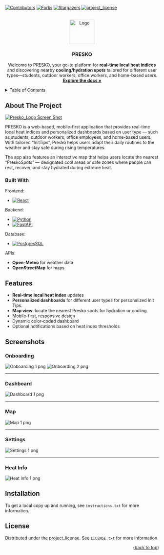 <a id="readme-top"></a>

[![Contributors][contributors-shield]][contributors-url]
[![Forks][forks-shield]][forks-url]
[![Stargazers][stars-shield]][stars-url]
[![project_license][license-shield]][license-url]

<!-- PROJECT LOGO -->
<br />
<div align="center">
  <a href="(https://github.com/neophiles/KlimaTech">
    <img src="frontend/public/logo/presko-logo.png" alt="Logo" width="80" height="auto">
  </a>

<h3 align="center">PRESKO</h3>

  <p align="center">
    Welcome to PRESKO, your go-to platform for <b>real-time local heat indices</b> and discovering nearby <b>cooling/hydration spots</b> tailored for different user types—students, outdoor workers, office workers, and home-based users.
    <br />
    <a href="https://github.com/neophiles/KlimaTech"><strong>Explore the docs »</strong></a>
    <br />
</div>



<!-- TABLE OF CONTENTS -->
<details>
  <summary>Table of Contents</summary>
  <ol>
    <li>
      <a href="#about-the-project">About The Project</a>
      <ul>
        <li><a href="#built-with">Built With</a></li>
      </ul>
    </li>
    <li><a href="#features">Features</a></li>
    <li><a href="#screenshots">Screenshots</a></li>
    <li><a href="#installation">Installation</a></li>
    <li><a href="#license">License</a></li>
    <li><a href="#contact">Contact</a></li>
    <li><a href="#acknowledgments">Acknowledgments</a></li>
  </ol>
</details>


<!-- ABOUT THE PROJECT -->
## About The Project

[![Presko_Logo Screen Shot][Presko-screenshot]](https://github.com/neophiles/KlimaTech/blob/main/frontend/public/logo/name_logo.png)

PRESKO is a web-based, mobile-first application that provides real-time local heat indices and personalized dashboards based on user type — such as students, outdoor workers, office employees, and home-based users.
With tailored “InitTips”, Presko helps users adapt their daily routines to the weather and stay safe during rising temperatures.

The app also features an interactive map that helps users locate the nearest “PreskoSpots” — designated cool areas or safe zones where people can rest, recover, and stay hydrated during extreme heat.


### Built With

Frontend:
- [![React][React.js]][React-url]

Backend:
- [![Python][Python]][Python-url]
- [![FastAPI][FastAPI]][FastAPI-url]

Database:
- [![PostgresSQL][Postgres]][Postgres-url]

APIs:
- **Open-Meteo** for weather data
- **OpenStreetMap** for maps


<!-- FEATURES -->

## Features
- **Real-time local heat index** updates
- **Personalized dashboards** for different user types for personalized Init Tips.
- **Map view**: locate the nearest Presko spots for hydration or cooling
- Mobile-first, responsive design
- Dynamic color-coded dashboard 
- Optional notifications based on heat index thresholds


<!-- SCREENSHOTS -->
## Screenshots

<div>
  <h3>Onboarding</h3>
  <span><img src="demo_screenshots/Onboarding1.png" alt="Onboarding 1 png"> 
  <img src="demo_screenshots/Onboarding2.png" alt="Onboarding 2 png"> </span>
  <hr>
  <h3>Dashboard</h3>
  <img src="demo_screenshots/Dashboard1.png" alt="Dashboard 1 png">
  <hr>
  <h3>Map</h3>
  <img src="demo_screenshots/Map1.png" alt="Map 1 png">
  <hr>
  <h3>Settings</h3>
  <img src="demo_screenshots/Settings1.png" alt="Settings 1 png">
  <hr>
  <h3>Heat Info</h3>
  <img src="demo_screenshots/HeatInfo1.png" alt="Heat Info 1 png">
</div>

<!-- INSTALLATION -->
## Installation

To get a local copy up and running, see `instructions.txt` for more information.

<!-- LICENSE -->
## License

Distributed under the project_license. See `LICENSE.txt` for more information.

<p align="right">(<a href="#readme-top">back to top</a>)</p>





<!-- MARKDOWN LINKS & IMAGES -->
<!-- https://www.markdownguide.org/basic-syntax/#reference-style-links -->
[contributors-shield]: https://img.shields.io/github/contributors/neophiles/KlimaTech.svg?style=for-the-badge
[contributors-url]: https://github.com/neophiles/KlimaTech/graphs/contributors
[forks-shield]: https://img.shields.io/github/forks/neophiles/KlimaTech.svg?style=for-the-badge
[forks-url]: https://github.com/neophiles/KlimaTech/network/members
[stars-shield]: https://img.shields.io/github/stars/neophiles/KlimaTech.svg?style=for-the-badge
[stars-url]: https://github.com/neophiles/KlimaTech/stargazers
[license-shield]: https://img.shields.io/github/license/neophiles/KlimaTech.svg?style=for-the-badge
[license-url]: https://github.com/neophiles/KlimaTech/blob/main/LICENSE.txt
[Presko-screenshot]: frontend/public/logo/name_logo.png
<!-- Shields.io badges-->
[React.js]: https://img.shields.io/badge/React-20232A?style=for-the-badge&logo=react&logoColor=61DAFB
[React-url]: https://reactjs.org/
[Postgres]: https://img.shields.io/badge/Postgres-%23316192.svg?logo=postgresql&logoColor=white
[Postgres-url]: https://www.postgresql.org
[FastAPI]: https://img.shields.io/badge/FastAPI-009485.svg?logo=fastapi&logoColor=white
[FastAPI-url]: https://fastapi.tiangolo.com
[Python]: https://img.shields.io/badge/Python-3776AB?logo=python&logoColor=fff
[Python-url]: https://www.python.org
